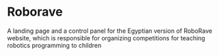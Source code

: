 # Roborave
 A landing page and a control panel for the Egyptian version of RoboRave website, which is responsible for organizing competitions for teaching robotics programming to children
